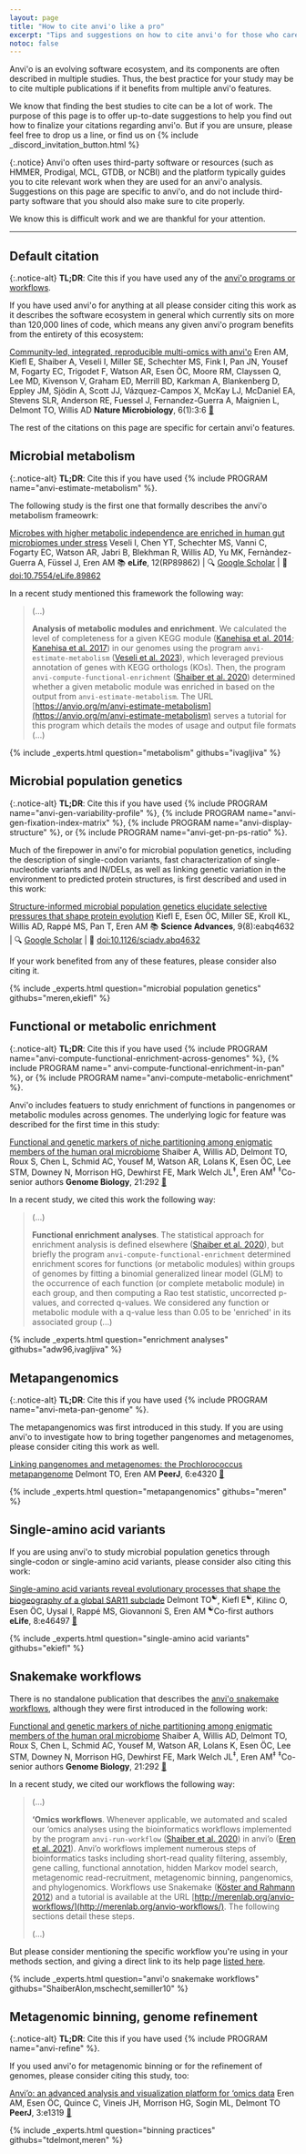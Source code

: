 ```yaml
---
layout: page
title: "How to cite anvi'o like a pro"
excerpt: "Tips and suggestions on how to cite anvi'o for those who care."
notoc: false
---
```


Anvi'o is an evolving software ecosystem, and its components are often described in multiple studies. Thus, the best practice for your study may be to cite multiple publications if it benefits from multiple anvi'o features.

We know that finding the best studies to cite can be a lot of work. The purpose of this page is to offer up-to-date suggestions to help you find out how to finalize your citations regarding anvi'o. But if you are unsure, please feel free to drop us a line, or find us on {% include _discord_invitation_button.html %}

{:.notice}
Anvi'o often uses third-party software or resources (such as HMMER, Prodigal, MCL, GTDB, or NCBI) and the platform typically guides you to cite relevant work when they are used for an anvi'o analysis. Suggestions on this page are specific to anvi'o, and do not include third-party software that you should also make sure to cite properly.

We know this is difficult work and we are thankful for your attention.

---

## Default citation

{:.notice-alt}
**TL;DR**: Cite this if you have used any of the [anvi'o programs or workflows](/help/main).

If you have used anvi'o for anything at all please consider citing this work as it describes the software ecosystem in general which currently sits on more than 120,000 lines of code, which means any given anvi'o program benefits from the entirety of this ecosystem:

<div class="pub_float">
<div class="altmetric-embed" data-badge-type="donut" data-doi="10.1038/s41564-020-00834-3"></div>
<div class="__dimensions_badge_embed__" data-doi="10.1038/s41564-020-00834-3" data-hide-zero-citations="true" data-legend="hover-bottom" data-style="small_circle"></div>
    <span class="pub-title"><a href=" https://doi.org/10.1038/s41564-020-00834-3" target="_new">Community-led, integrated, reproducible multi-omics with anvi'o</a></span>
    <span class="pub-authors"><span class="pub-member-author">Eren AM</span>, <span class="pub-member-author">Kiefl E</span>, <span class="pub-member-author">Shaiber A</span>, <span class="pub-member-author">Veseli I</span>, <span class="pub-member-author">Miller SE</span>, <span class="pub-member-author">Schechter MS</span>, <span class="pub-member-author">Fink I</span>, <span class="pub-member-author">Pan JN</span>, <span class="pub-member-author">Yousef M</span>, <span class="pub-member-author">Fogarty EC</span>, <span class="pub-member-author">Trigodet F</span>, <span class="pub-member-author">Watson AR</span>, <span class="pub-member-author">Esen ÖC</span>, Moore RM, Clayssen Q, Lee MD, Kivenson V, Graham ED, Merrill BD, Karkman A, Blankenberg D, Eppley JM, Sjödin A, Scott JJ, Vázquez-Campos X, McKay LJ, McDaniel EA, Stevens SLR, Anderson RE, Fuessel J, Fernandez-Guerra A, Maignien L, Delmont TO, Willis AD</span>
    <span class="pub-journal"><b>Nature Microbiology</b>, 6(1):3:6 <a href="https://doi.org/10.1038/s41564-020-00834-3" target="_blank">🔗</a></span>
</div>

The rest of the citations on this page are specific for certain anvi'o features.

## Microbial metabolism

{:.notice-alt}
**TL;DR**: Cite this if you have used {% include PROGRAM name="anvi-estimate-metabolism" %}.

The following study is the first one that formally describes the anvi'o metabolism frameowrk:

<div class="pub_float">
<div class="altmetric-embed" data-badge-type="donut" data-doi="10.7554/eLife.89862"></div>
<div class="__dimensions_badge_embed__" data-doi="10.7554/eLife.89862" data-hide-zero-citations="true" data-legend="hover-bottom" data-style="small_circle"></div>
    <span class="pub-title"><a href="https://doi.org/10.7554/eLife.89862" target="_new">Microbes with higher metabolic independence are enriched in human gut microbiomes under stress</a></span>
    <span class="pub-authors"><span class="pub-member-author" title="An official member of the lab at the time of publication">Veseli I</span>, Chen YT, <span class="pub-member-author" title="An official member of the lab at the time of publication">Schechter MS</span>, Vanni C, <span class="pub-member-author" title="An official member of the lab at the time of publication">Fogarty EC</span>, <span class="pub-member-author" title="An official member of the lab at the time of publication">Watson AR</span>, Jabri B, Blekhman R, Willis AD, <span class="pub-collaborator-author" title="A key collaborator of the lab at the time of publication">Yu MK</span>, Fernàndez-Guerra A, <span class="pub-collaborator-author" title="A key collaborator of the lab at the time of publication">Füssel J</span>, <span class="pub-member-author" title="An official member of the lab at the time of publication">Eren AM</span></span>
    <span class="pub-journal"> 📚 <b>eLife</b>, 12(RP89862) | 🔍 <a href="http://scholar.google.com/scholar?hl=en&amp;q=Microbes+with+higher+metabolic+independence+are+enriched+in+human+gut+microbiomes+under+stress" target="_blank">Google Scholar</a> | 🔗 <a href="https://doi.org/10.7554/eLife.89862" target="_blank">doi:10.7554/eLife.89862</a></span>
</div>

In a recent study mentioned this framework the following way:

> (...)
>
> **Analysis of metabolic modules and enrichment**. We calculated the level of completeness for a given KEGG module ([Kanehisa et al. 2014](https://doi.org/10.1093/nar/gkt1076); [Kanehisa et al. 2017](https://doi.org/10.1093/nar/gkw1092)) in our genomes using the program `anvi-estimate-metabolism` ([Veseli et al. 2023](https://doi.org/10.7554/eLife.89862)), which leveraged previous annotation of genes with KEGG orthologs (KOs). Then, the program `anvi-compute-functional-enrichment` ([Shaiber et al. 2020](https://doi.org/10.1186/s13059-020-02195-w)) determined whether a given metabolic module was enriched in based on the output from `anvi-estimate-metabolism`.  The URL [https://anvio.org/m/anvi-estimate-metabolism](https://anvio.org/m/anvi-estimate-metabolism) serves a tutorial for this program which details the modes of usage and output file formats (...)

{% include _experts.html question="metabolism" githubs="ivagljiva" %}


## Microbial population genetics

{:.notice-alt}
**TL;DR**: Cite this if you have used {% include PROGRAM name="anvi-gen-variability-profile" %}, {% include PROGRAM name="anvi-gen-fixation-index-matrix" %}, {% include PROGRAM name="anvi-display-structure" %}, or {% include PROGRAM name="anvi-get-pn-ps-ratio" %}.

Much of the firepower in anvi'o for microbial population genetics, including the description of single-codon variants, fast characterization of single-nucleotide variants and IN/DELs, as well as linking genetic variation in the environment to predicted protein structures, is first described and used in this work:

<div class="pub_float">
<div class="altmetric-embed" data-badge-type="donut" data-doi="10.1126/sciadv.abq4632"></div>
<div class="__dimensions_badge_embed__" data-doi="10.1126/sciadv.abq4632" data-hide-zero-citations="true" data-legend="hover-bottom" data-style="small_circle"></div>
    <span class="pub-title"><a href="https://doi.org/10.1126/sciadv.abq4632" target="_new">Structure-informed microbial population genetics elucidate selective pressures that shape protein evolution</a></span>
    <span class="pub-authors"><span class="pub-member-author" title="An official member of the lab at the time of publication">Kiefl E</span>, Esen ÖC, <span class="pub-member-author" title="An official member of the lab at the time of publication">Miller SE</span>, Kroll KL, Willis AD, Rappé MS, Pan T, <span class="pub-member-author" title="An official member of the lab at the time of publication">Eren AM</span></span>
    <span class="pub-journal"> 📚 <b>Science Advances</b>, 9(8):eabq4632 | 🔍 <a href="http://scholar.google.com/scholar?hl=en&amp;q=Structure-informed+microbial+population+genetics+elucidate+selective+pressures+that+shape+protein+evolution" target="_blank">Google Scholar</a> | 🔗 <a href="https://doi.org/10.1126/sciadv.abq4632" target="_blank">doi:10.1126/sciadv.abq4632</a></span>
</div>


If your work benefited from any of these features, please consider also citing it.

{% include _experts.html question="microbial population genetics" githubs="meren,ekiefl" %}

## Functional or metabolic enrichment

{:.notice-alt}
**TL;DR**: Cite this if you have used {% include PROGRAM name="anvi-compute-functional-enrichment-across-genomes" %}, {% include PROGRAM name=" anvi-compute-functional-enrichment-in-pan" %}, or {% include PROGRAM name="anvi-compute-metabolic-enrichment" %}.

Anvi'o includes featuers to study enrichment of functions in pangenomes or metabolic modules across genomes. The underlying logic for feature was described for the first time in this study:

<div class="pub_float">
<div class="altmetric-embed" data-badge-type="donut" data-doi="10.1186/s13059-020-02195-w"></div>
<div class="__dimensions_badge_embed__" data-doi="10.1186/s13059-020-02195-w" data-hide-zero-citations="true" data-legend="hover-bottom" data-style="small_circle"></div>
    <span class="pub-title"><a href=" https://doi.org/10.1186/s13059-020-02195-w" target="_new">Functional and genetic markers of niche partitioning among enigmatic members of the human oral microbiome</a></span>
    <span class="pub-authors"><span class="pub-member-author">Shaiber A</span>, Willis AD, Delmont TO, Roux S, Chen L, <span class="pub-member-author">Schmid AC</span>, <span class="pub-member-author">Yousef M</span>, <span class="pub-member-author">Watson AR</span>, <span class="pub-member-author">Lolans K</span>, <span class="pub-member-author">Esen ÖC</span>, <span class="pub-member-author">Lee STM</span>, Downey N, Morrison HG, Dewhirst FE, Mark Welch JL<sup>‡</sup>, <span class="pub-member-author">Eren AM<sup>‡</sup></span></span>
    <span class="pub-co-first-authors"><sup>‡</sup>Co-senior authors</span>
    <span class="pub-journal"><b>Genome Biology</b>, 21:292 <a href="https://doi.org/10.1186/s13059-020-02195-w" target="_blank">🔗</a></span>
</div>

In a recent study, we cited this work the following way:

> (...)
>
> **Functional enrichment analyses**. The statistical approach for enrichment analysis is defined elsewhere ([Shaiber et al. 2020](https://doi.org/10.1186/s13059-020-02195-w)), but briefly the program `anvi-compute-functional-enrichment` determined enrichment scores for functions (or metabolic modules) within groups of genomes by fitting a binomial generalized linear model (GLM) to the occurrence of each function (or complete metabolic module) in each group, and then computing a Rao test statistic, uncorrected p-values, and corrected q-values. We considered any function or metabolic module with a q-value less than 0.05 to be 'enriched' in its associated group (...)

{% include _experts.html question="enrichment analyses" githubs="adw96,ivagljiva" %}

## Metapangenomics

{:.notice-alt}
**TL;DR**: Cite this if you have used {% include PROGRAM name="anvi-meta-pan-genome" %}.

The metapangenomics was first introduced in this study. If you are using anvi'o to investigate how to bring together pangenomes and metagenomes, please consider citing this work as well.

<div class="pub_float">
<div class="altmetric-embed" data-badge-type="donut" data-doi="10.7717/peerj.4320"></div>
<div class="__dimensions_badge_embed__" data-doi="10.7717/peerj.4320" data-hide-zero-citations="true" data-legend="hover-bottom" data-style="small_circle"></div>
    <span class="pub-title"><a href=" https://doi.org/10.7717/peerj.4320" target="_new">Linking pangenomes and metagenomes: the Prochlorococcus metapangenome</a></span>
    <span class="pub-authors"><span class="pub-member-author">Delmont TO</span>, <span class="pub-member-author">Eren AM</span></span>
    <span class="pub-journal"><b>PeerJ</b>, 6:e4320 <a href="https://doi.org/10.7717/peerj.4320" target="_blank">🔗</a></span>
</div>

{% include _experts.html question="metapangenomics" githubs="meren" %}

## Single-amino acid variants

If you are using anvi'o to study microbial population genetics through single-codon or single-amino acid variants, please consider also citing this work:

<div class="pub_float">
<div class="altmetric-embed" data-badge-type="donut" data-doi="10.7554/eLife.46497"></div>
<div class="__dimensions_badge_embed__" data-doi="10.7554/eLife.46497" data-hide-zero-citations="true" data-legend="hover-bottom" data-style="small_circle"></div>
    <span class="pub-title"><a href=" https://doi.org/10.7554/eLife.46497" target="_new">Single-amino acid variants reveal evolutionary processes that shape the biogeography of a global SAR11 subclade</a></span>
    <span class="pub-authors"><span class="pub-member-author">Delmont TO<sup>☯</sup></span>, <span class="pub-member-author">Kiefl E<sup>☯</sup></span>, Kilinc O, <span class="pub-member-author">Esen ÖC</span>, Uysal I, Rappé MS, Giovannoni S, <span class="pub-member-author">Eren AM</span></span>
    <span class="pub-co-first-authors"><sup>☯</sup>Co-first authors</span>
    <span class="pub-journal"><b>eLife</b>, 8:e46497 <a href="https://doi.org/10.7554/eLife.46497" target="_blank">🔗</a></span>
</div>

{% include _experts.html question="single-amino acid variants" githubs="ekiefl" %}

## Snakemake workflows

There is no standalone publication that describes the [anvi'o snakemake workflows](https://merenlab.org/2018/07/09/anvio-snakemake-workflows/), although they were first introduced in the following work:

<div class="pub_float">
<div class="altmetric-embed" data-badge-type="donut" data-doi="10.1186/s13059-020-02195-w"></div>
<div class="__dimensions_badge_embed__" data-doi="10.1186/s13059-020-02195-w" data-hide-zero-citations="true" data-legend="hover-bottom" data-style="small_circle"></div>
    <span class="pub-title"><a href=" https://doi.org/10.1186/s13059-020-02195-w" target="_new">Functional and genetic markers of niche partitioning among enigmatic members of the human oral microbiome</a></span>
    <span class="pub-authors"><span class="pub-member-author">Shaiber A</span>, Willis AD, Delmont TO, Roux S, Chen L, <span class="pub-member-author">Schmid AC</span>, <span class="pub-member-author">Yousef M</span>, <span class="pub-member-author">Watson AR</span>, <span class="pub-member-author">Lolans K</span>, <span class="pub-member-author">Esen ÖC</span>, <span class="pub-member-author">Lee STM</span>, Downey N, Morrison HG, Dewhirst FE, Mark Welch JL<sup>‡</sup>, <span class="pub-member-author">Eren AM<sup>‡</sup></span></span>
    <span class="pub-co-first-authors"><sup>‡</sup>Co-senior authors</span>
    <span class="pub-journal"><b>Genome Biology</b>, 21:292 <a href="https://doi.org/10.1186/s13059-020-02195-w" target="_blank">🔗</a></span>
</div>

In a recent study, we cited our workflows the following way:

> (...)
>
> **‘Omics workflows**. Whenever applicable, we automated and scaled our ‘omics analyses using the bioinformatics workflows implemented by the program `anvi-run-workflow` ([Shaiber et al. 2020](https://doi.org/10.1186/s13059-020-02195-w)) in anvi’o ([Eren et al. 2021](https://doi.org/10.1038/s41564-020-00834-3)). Anvi’o workflows implement numerous steps of bioinformatics tasks including short-read quality filtering, assembly, gene calling, functional annotation, hidden Markov model search, metagenomic read-recruitment, metagenomic binning, pangenomics, and phylogenomics. Workflows use Snakemake ([Köster and Rahmann 2012](https://doi.org/10.1093/bioinformatics/bts480)) and a tutorial is available at the URL [http://merenlab.org/anvio-workflows/](http://merenlab.org/anvio-workflows/). The following sections detail these steps.
>
> (...)

But please consider mentioning the specific workflow you're using in your methods section, and giving a direct link to its help page [listed here](https://anvio.org/help/main/#anvio-workflows).

{% include _experts.html question="anvi'o snakemake workflows" githubs="ShaiberAlon,mschecht,semiller10" %}

## Metagenomic binning, genome refinement

{:.notice-alt}
**TL;DR**: Cite this if you have used {% include PROGRAM name="anvi-refine" %}.

If you used anvi'o for metagenomic binning or for the refinement of genomes, please consider citing this study, too:

<div class="pub_float">
<div class="altmetric-embed" data-badge-type="donut" data-doi="10.7717/peerj.1319"></div>
<div class="__dimensions_badge_embed__" data-doi="10.7717/peerj.1319" data-hide-zero-citations="true" data-legend="hover-bottom" data-style="small_circle"></div>
    <span class="pub-title"><a href=" https://doi.org/10.7717/peerj.1319" target="_new">Anvi’o: an advanced analysis and visualization platform for ‘omics data</a></span>
    <span class="pub-authors"><span class="pub-member-author">Eren AM</span>, <span class="pub-member-author">Esen ÖC</span>, Quince C, Vineis JH, Morrison HG, Sogin ML, <span class="pub-member-author">Delmont TO</span></span>
    <span class="pub-journal"><b>PeerJ</b>, 3:e1319 <a href="https://doi.org/10.7717/peerj.1319" target="_blank">🔗</a></span>
</div>

{% include _experts.html question="binning practices" githubs="tdelmont,meren" %}



